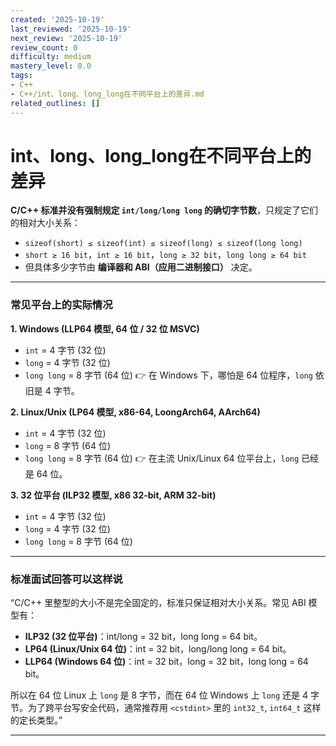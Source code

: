 ```yaml
---
created: '2025-10-19'
last_reviewed: '2025-10-19'
next_review: '2025-10-19'
review_count: 0
difficulty: medium
mastery_level: 0.0
tags:
- C++
- C++/int、long、long_long在不同平台上的差异.md
related_outlines: []
---
```


# int、long、long_long在不同平台上的差异

 **C/C++ 标准并没有强制规定 `int/long/long long` 的确切字节数**，只规定了它们的相对大小关系：

* `sizeof(short) ≤ sizeof(int) ≤ sizeof(long) ≤ sizeof(long long)`
* `short ≥ 16 bit`，`int ≥ 16 bit`，`long ≥ 32 bit`，`long long ≥ 64 bit`
* 但具体多少字节由 **编译器和 ABI（应用二进制接口）** 决定。

---

### 常见平台上的实际情况

**1. Windows (LLP64 模型, 64 位 / 32 位 MSVC)**

* `int` = 4 字节 (32 位)
* `long` = 4 字节 (32 位)
* `long long` = 8 字节 (64 位)
  👉 在 Windows 下，哪怕是 64 位程序，`long` 依旧是 4 字节。

**2. Linux/Unix (LP64 模型, x86-64, LoongArch64, AArch64)**

* `int` = 4 字节 (32 位)
* `long` = 8 字节 (64 位)
* `long long` = 8 字节 (64 位)
  👉 在主流 Unix/Linux 64 位平台上，`long` 已经是 64 位。

**3. 32 位平台 (ILP32 模型, x86 32-bit, ARM 32-bit)**

* `int` = 4 字节 (32 位)
* `long` = 4 字节 (32 位)
* `long long` = 8 字节 (64 位)

---

### 标准面试回答可以这样说

“C/C++ 里整型的大小不是完全固定的，标准只保证相对大小关系。常见 ABI 模型有：

* **ILP32 (32 位平台)**：int/long = 32 bit，long long = 64 bit。
* **LP64 (Linux/Unix 64 位)**：int = 32 bit，long/long long = 64 bit。
* **LLP64 (Windows 64 位)**：int = 32 bit，long = 32 bit，long long = 64 bit。

所以在 64 位 Linux 上 `long` 是 8 字节，而在 64 位 Windows 上 `long` 还是 4 字节。为了跨平台写安全代码，通常推荐用 `<cstdint>` 里的 `int32_t`, `int64_t` 这样的定长类型。”

---